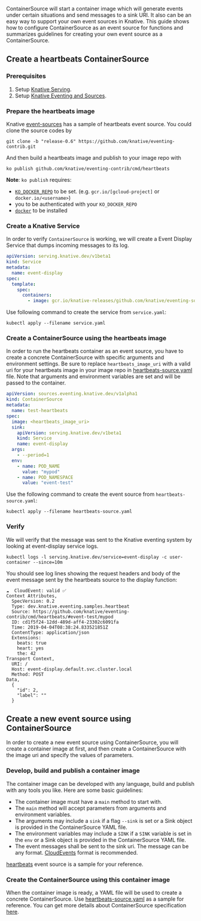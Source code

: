 ContainerSource will start a container image which will generate events under
certain situations and send messages to a sink URI. It also can be an easy way
to support your own event sources in Knative. This guide shows how to configure
ContainerSource as an event source for functions and summarizes guidelines for
creating your own event source as a ContainerSource.

## Create a heartbeats ContainerSource

### Prerequisites

1. Setup [Knative Serving](../../../serving).
1. Setup [Knative Eventing and Sources](../../../eventing).

### Prepare the heartbeats image

Knative [event-sources](https://github.com/knative/eventing-contrib) has a
sample of heartbeats event source. You could clone the source codes by

```
git clone -b "release-0.6" https://github.com/knative/eventing-contrib.git
```

And then build a heartbeats image and publish to your image repo with

```
ko publish github.com/knative/eventing-contrib/cmd/heartbeats
```

**Note**: `ko publish` requires:

- [`KO_DOCKER_REPO`](https://github.com/knative/serving/blob/master/DEVELOPMENT.md#environment-setup)
  to be set. (e.g. `gcr.io/[gcloud-project]` or `docker.io/<username>`)
- you to be authenticated with your `KO_DOCKER_REPO`
- [`docker`](https://docs.docker.com/install/) to be installed

### Create a Knative Service

In order to verify `ContainerSource` is working, we will create a Event Display
Service that dumps incoming messages to its log.

```yaml
apiVersion: serving.knative.dev/v1beta1
kind: Service
metadata:
  name: event-display
spec:
  template:
    spec:
      containers:
        - image: gcr.io/knative-releases/github.com/knative/eventing-sources/cmd/event_display
```

Use following command to create the service from `service.yaml`:

```shell
kubectl apply --filename service.yaml
```

### Create a ContainerSource using the heartbeats image

In order to run the heartbeats container as an event source, you have to create
a concrete ContainerSource with specific arguments and environment settings. Be
sure to replace `heartbeats_image_uri` with a valid uri for your heartbeats
image in your image repo in [heartbeats-source.yaml](./heartbeats-source.yaml)
file. Note that arguments and environment variables are set and will be passed
to the container.

```yaml
apiVersion: sources.eventing.knative.dev/v1alpha1
kind: ContainerSource
metadata:
  name: test-heartbeats
spec:
  image: <heartbeats_image_uri>
  sink:
    apiVersion: serving.knative.dev/v1beta1
    kind: Service
    name: event-display
  args:
    - --period=1
  env:
    - name: POD_NAME
      value: "mypod"
    - name: POD_NAMESPACE
      value: "event-test"
```

Use the following command to create the event source from
`heartbeats-source.yaml`:

```shell
kubectl apply --filename heartbeats-source.yaml
```

### Verify

We will verify that the message was sent to the Knative eventing system by
looking at event-display service logs.

```shell
kubectl logs -l serving.knative.dev/service=event-display -c user-container --since=10m
```

You should see log lines showing the request headers and body of the event
message sent by the heartbeats source to the display function:

```
☁️  CloudEvent: valid ✅
Context Attributes,
  SpecVersion: 0.2
  Type: dev.knative.eventing.samples.heartbeat
  Source: https://github.com/knative/eventing-contrib/cmd/heartbeats/#event-test/mypod
  ID: cd1f5f24-12dd-489d-aff4-23302c6091fa
  Time: 2019-04-04T08:38:24.833521851Z
  ContentType: application/json
  Extensions:
    beats: true
    heart: yes
    the: 42
Transport Context,
  URI: /
  Host: event-display.default.svc.cluster.local
  Method: POST
Data,
  {
    "id": 2,
    "label": ""
  }
```

## Create a new event source using ContainerSource

In order to create a new event source using ContainerSource, you will create a
container image at first, and then create a ContainerSource with the image uri
and specify the values of parameters.

### Develop, build and publish a container image

The container image can be developed with any language, build and publish with
any tools you like. Here are some basic guidelines:

- The container image must have a `main` method to start with.
- The `main` method will accept parameters from arguments and environment
  variables.
- The arguments may include a `sink` if a flag `--sink` is set or a Sink object
  is provided in the ContainerSource YAML file.
- The environment variables may include a `SINK` if a `SINK` variable is set in
  the `env` or a Sink object is provided in the ContainerSource YAML file.
- The event messages shall be sent to the sink uri. The message can be any
  format.
  [CloudEvents](https://github.com/cloudevents/spec/blob/master/spec.md#design-goals)
  format is recommended.

[heartbeats](https://github.com/knative/eventing-contrib/blob/master/cmd/heartbeats/main.go)
event source is a sample for your reference.

### Create the ContainerSource using this container image

When the container image is ready, a YAML file will be used to create a concrete
ContainerSource. Use [heartbeats-source.yaml](./heartbeats-source.yaml) as a
sample for reference. You can get more details about ContainerSource
specification
[here](https://github.com/knative/docs/tree/master/docs/eventing#containersource).
